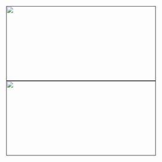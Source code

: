 <a href="">
  <img height=200 width=400 align="center" src="https://github-readme-stats.vercel.app/api/top-langs/?username=03milosevicN&layout=compact&theme=transparent&hide_progress=true&hide=scss,css,hack" />
</a>
<a href=""> 
  <img height=200 width=400align="center" src="https://github-readme-stats.vercel.app/api?username=03milosevicN&show_icons=true&theme=transparent&hide_progress=true" />
</a>

